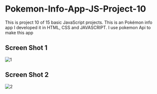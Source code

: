 # Pokemon-Info-App-JS-Project-10
This is project 10 of 15 basic JavaScript projects. This is an Pokémon info app I developed it in HTML, CSS and JAVASCRIPT. I use pokemon Api to make this app

## Screen Shot 1
![1](https://github.com/saifullah72437/Pokemon-Info-App-JS-Project-10/assets/73275780/ccb75a74-634e-4be1-b523-8be122e91d58)

## Screen Shot 2
![2](https://github.com/saifullah72437/Pokemon-Info-App-JS-Project-10/assets/73275780/b67ff1fc-2c4f-4c26-af02-7090336d0476)
